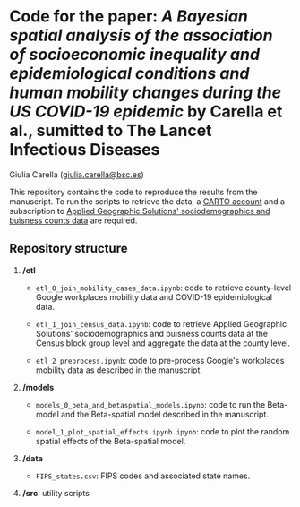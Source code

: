 # Code for the paper: _A Bayesian spatial analysis of the association of socioeconomic inequality and epidemiological conditions and human mobility changes during the US COVID-19 epidemic_ by Carella et al., sumitted to The Lancet Infectious Diseases

Giulia Carella (giulia.carella@bsc.es)

This repository contains the code to reproduce the results from the manuscript. To run the scripts to retrieve the data, a [CARTO account](https://carto.com/) and a subscription to [Applied Geographic Solutions' sociodemographics and buisness counts data](https://carto.com/spatial-data-catalog/browser/?category=demographics&provider=ags) are required.

## Repository structure

1. **/etl**

	- `etl_0_join_mobility_cases_data.ipynb`: code to retrieve county-level Google workplaces mobility data and COVID-19 epidemiological data.

	- `etl_1_join_census_data.ipynb`: code to retrieve Applied Geographic Solutions' sociodemographics and buisness counts data at the Census block group level and aggregate the data at the county level. 

	- `etl_2_preprocess.ipynb`: code to pre-process Google's workplaces mobility data as described in the manuscript. 

2. **/models**
	 
	- `models_0_beta_and_betaspatial_models.ipynb`: code to run the Beta-model and the Beta-spatial model described in the manuscript.

	- `model_1_plot_spatial_effects.ipynb.ipynb`: code to plot the random spatial effects of the Beta-spatial model.

3. **/data**

	- `FIPS_states.csv`:  FIPS codes and associated state names.

4. **/src**: utility scripts
